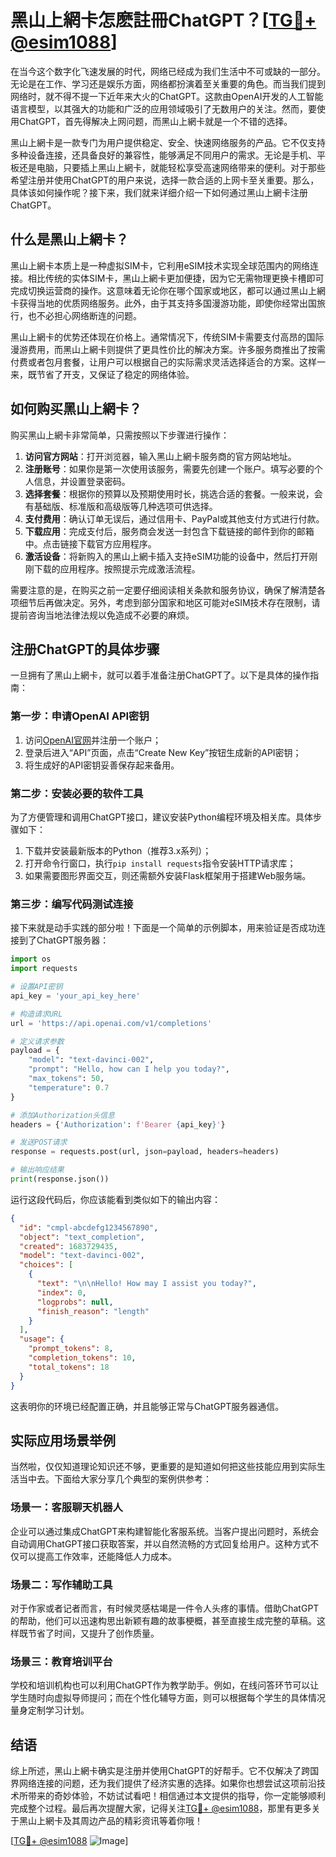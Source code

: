 # 黑山上網卡怎麽註冊ChatGPT？[[TG💪+ @esim1088](https://t.me/s/esim1088)]

在当今这个数字化飞速发展的时代，网络已经成为我们生活中不可或缺的一部分。无论是在工作、学习还是娱乐方面，网络都扮演着至关重要的角色。而当我们提到网络时，就不得不提一下近年来大火的ChatGPT。这款由OpenAI开发的人工智能语言模型，以其强大的功能和广泛的应用领域吸引了无数用户的关注。然而，要使用ChatGPT，首先得解决上网问题，而黑山上網卡就是一个不错的选择。

黑山上網卡是一款专门为用户提供稳定、安全、快速网络服务的产品。它不仅支持多种设备连接，还具备良好的兼容性，能够满足不同用户的需求。无论是手机、平板还是电脑，只要插上黑山上網卡，就能轻松享受高速网络带来的便利。对于那些希望注册并使用ChatGPT的用户来说，选择一款合适的上网卡至关重要。那么，具体该如何操作呢？接下来，我们就来详细介绍一下如何通过黑山上網卡注册ChatGPT。

## 什么是黑山上網卡？

黑山上網卡本质上是一种虚拟SIM卡，它利用eSIM技术实现全球范围内的网络连接。相比传统的实体SIM卡，黑山上網卡更加便捷，因为它无需物理更换卡槽即可完成切换运营商的操作。这意味着无论你在哪个国家或地区，都可以通过黑山上網卡获得当地的优质网络服务。此外，由于其支持多国漫游功能，即使你经常出国旅行，也不必担心网络断连的问题。

黑山上網卡的优势还体现在价格上。通常情况下，传统SIM卡需要支付高昂的国际漫游费用，而黑山上網卡则提供了更具性价比的解决方案。许多服务商推出了按需付费或者包月套餐，让用户可以根据自己的实际需求灵活选择适合的方案。这样一来，既节省了开支，又保证了稳定的网络体验。

## 如何购买黑山上網卡？

购买黑山上網卡非常简单，只需按照以下步骤进行操作：

1. **访问官方网站**：打开浏览器，输入黑山上網卡服务商的官方网站地址。
2. **注册账号**：如果你是第一次使用该服务，需要先创建一个账户。填写必要的个人信息，并设置登录密码。
3. **选择套餐**：根据你的预算以及预期使用时长，挑选合适的套餐。一般来说，会有基础版、标准版和高级版等几种选项可供选择。
4. **支付费用**：确认订单无误后，通过信用卡、PayPal或其他支付方式进行付款。
5. **下载应用**：完成支付后，服务商会发送一封包含下载链接的邮件到你的邮箱中。点击链接下载官方应用程序。
6. **激活设备**：将新购入的黑山上網卡插入支持eSIM功能的设备中，然后打开刚刚下载的应用程序。按照提示完成激活流程。

需要注意的是，在购买之前一定要仔细阅读相关条款和服务协议，确保了解清楚各项细节后再做决定。另外，考虑到部分国家和地区可能对eSIM技术存在限制，请提前咨询当地法律法规以免造成不必要的麻烦。

## 注册ChatGPT的具体步骤

一旦拥有了黑山上網卡，就可以着手准备注册ChatGPT了。以下是具体的操作指南：

### 第一步：申请OpenAI API密钥
1. 访问[OpenAI官网](https://openai.com/)并注册一个账户；
2. 登录后进入“API”页面，点击“Create New Key”按钮生成新的API密钥；
3. 将生成好的API密钥妥善保存起来备用。

### 第二步：安装必要的软件工具
为了方便管理和调用ChatGPT接口，建议安装Python编程环境及相关库。具体步骤如下：
1. 下载并安装最新版本的Python（推荐3.x系列）；
2. 打开命令行窗口，执行`pip install requests`指令安装HTTP请求库；
3. 如果需要图形界面交互，则还需额外安装Flask框架用于搭建Web服务端。

### 第三步：编写代码测试连接
接下来就是动手实践的部分啦！下面是一个简单的示例脚本，用来验证是否成功连接到了ChatGPT服务器：
```python
import os
import requests

# 设置API密钥
api_key = 'your_api_key_here'

# 构造请求URL
url = 'https://api.openai.com/v1/completions'

# 定义请求参数
payload = {
    "model": "text-davinci-002",
    "prompt": "Hello, how can I help you today?",
    "max_tokens": 50,
    "temperature": 0.7
}

# 添加Authorization头信息
headers = {'Authorization': f'Bearer {api_key}'}

# 发送POST请求
response = requests.post(url, json=payload, headers=headers)

# 输出响应结果
print(response.json())
```
运行这段代码后，你应该能看到类似如下的输出内容：
```json
{
  "id": "cmpl-abcdefg1234567890",
  "object": "text_completion",
  "created": 1683729435,
  "model": "text-davinci-002",
  "choices": [
    {
      "text": "\n\nHello! How may I assist you today?",
      "index": 0,
      "logprobs": null,
      "finish_reason": "length"
    }
  ],
  "usage": {
    "prompt_tokens": 8,
    "completion_tokens": 10,
    "total_tokens": 18
  }
}
```
这表明你的环境已经配置正确，并且能够正常与ChatGPT服务器通信。

## 实际应用场景举例

当然啦，仅仅知道理论知识还不够，更重要的是知道如何把这些技能应用到实际生活当中去。下面给大家分享几个典型的案例供参考：

### 场景一：客服聊天机器人
企业可以通过集成ChatGPT来构建智能化客服系统。当客户提出问题时，系统会自动调用ChatGPT接口获取答案，并以自然流畅的方式回复给用户。这种方式不仅可以提高工作效率，还能降低人力成本。

### 场景二：写作辅助工具
对于作家或者记者而言，有时候灵感枯竭是一件令人头疼的事情。借助ChatGPT的帮助，他们可以迅速构思出新颖有趣的故事梗概，甚至直接生成完整的草稿。这样既节省了时间，又提升了创作质量。

### 场景三：教育培训平台
学校和培训机构也可以利用ChatGPT作为教学助手。例如，在线问答环节可以让学生随时向虚拟导师提问；而在个性化辅导方面，则可以根据每个学生的具体情况量身定制学习计划。

## 结语

综上所述，黑山上網卡确实是注册并使用ChatGPT的好帮手。它不仅解决了跨国界网络连接的问题，还为我们提供了经济实惠的选择。如果你也想尝试这项前沿技术所带来的奇妙体验，不妨试试看吧！相信通过本文提供的指导，你一定能够顺利完成整个过程。最后再次提醒大家，记得关注[TG💪+ @esim1088](https://t.me/s/esim1088)，那里有更多关于黑山上網卡及其周边产品的精彩资讯等着你哦！

[[TG💪+ @esim1088](https://t.me/s/esim1088) ![Image](https://i.postimg.cc/4NQfJmqS/Snipaste-2025-05-13-00-14-12.png)]